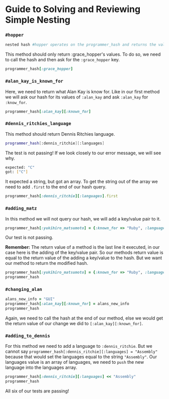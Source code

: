# Guide to Solving and Reviewing Simple Nesting

### `#hopper`

```bash
nested hash #hopper operates on the programmer_hash and returns the value of the :grace_hopper key
```

This method should only return :grace_hopper's values. To do so, we need to call the hash and then ask for the `:grace_hopper` key.

```ruby
programmer_hash[:grace_hopper]
```

### `#alan_kay_is_known_for`

Here, we need to return what Alan Kay is know for. Like in our first method we will ask our hash for its values of `:alan_kay` and ask `:alan_kay` for `:know_for`.

```ruby
programmer_hash[:alan_kay][:known_for]
```

### `#dennis_ritchies_language`

This method should return Dennis Ritchies language.

```bash
programmer_hash[:dennis_ritchie][:languages]
```
The test is not passing! If we look closely to our error message, we will see why. 

```bash
expected: "C"
got: ["C"]
```

It expected a string, but got an array. To get the string out of the array we need to add `.first` to the end of our hash query.

```ruby
programmer_hash[:dennis_ritchie][:languages].first
```

### `#adding_matz`

In this method we will not query our hash, we will add a key/value pair to it.

```ruby
programmer_hash[:yukihiro_matsumoto] = {:known_for => "Ruby", :languages => ["LISP, C"]}
```

Our test is not passing. 

**Remember:** The return value of a method is the last line it executed, in our case here is the adding of the key/value pair. So our methods return value is equal to the return value of the adding a key/value to the hash. But we want our method to return the modified hash.

```ruby
programmer_hash[:yukihiro_matsumoto] = {:known_for => "Ruby", :languages => ["LISP, C"]}
programmer_hash
```

### `#changing_alan`

```ruby
alans_new_info = "GUI"
programmer_hash[:alan_kay][:known_for] = alans_new_info
programmer_hash 
```
Again, we need to call the hash at the end of our method, else we would get the return value of our change we did to `[:alan_kay][:known_for]`.

### `#adding_to_dennis`

For this method we need to add a language to `:dennis_ritchie`. But we cannot say `programmer_hash[:dennis_ritchie][:languages] = "Assembly"` because that would set the languages equal to the string `"Assembly"`. Our languages value is an array of languages, we need to `push` the new language into the languages array.

```ruby
programmer_hash[:dennis_ritchie][:languages] << "Assembly"
programmer_hash
```

All six of our tests are passing!